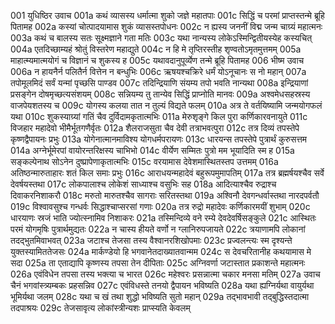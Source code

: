 001  	युधिष्ठिर उवाच
001a	कथं व्यासस्य धर्मात्मा शुको जज्ञे महातपाः
001c	सिद्धिं च परमां प्राप्तस्तन्मे ब्रूहि पितामह
002a	कस्यां चोत्पादयामास शुकं व्यासस्तपोधनः
002c	न ह्यस्य जननीं विद्म जन्म चाग्र्यं महात्मनः
003a	कथं च बालस्य सतः सूक्ष्मज्ञाने गता मतिः
003c	यथा नान्यस्य लोकेऽस्मिन्द्वितीयस्येह कस्यचित्
004a	एतदिच्छाम्यहं श्रोतुं विस्तरेण महाद्युते
004c	न हि मे तृप्तिरस्तीह शृण्वतोऽमृतमुत्तमम्
005a	माहात्म्यमात्मयोगं च विज्ञानं च शुकस्य ह
005c	यथावदानुपूर्व्येण तन्मे ब्रूहि पितामह
006  	भीष्म उवाच
006a	न हायनैर्न पलितैर्न वित्तेन न बन्धुभिः
006c	ऋषयश्चक्रिरे धर्मं योऽनूचानः स नो महान्
007a	तपोमूलमिदं सर्वं यन्मां पृच्छसि पाण्डव
007c	तदिन्द्रियाणि संयम्य तपो भवति नान्यथा
008a	इन्द्रियाणां प्रसङ्गेन दोषमृच्छत्यसंशयम्
008c	सन्नियम्य तु तान्येव सिद्धिं प्राप्नोति मानवः
009a	अश्वमेधसहस्रस्य वाजपेयशतस्य च
009c	योगस्य कलया तात न तुल्यं विद्यते फलम्
010a	अत्र ते वर्तयिष्यामि जन्मयोगफलं यथा
010c	शुकस्याग्र्यां गतिं चैव दुर्विदामकृतात्मभिः
011a	मेरुशृङ्गे किल पुरा कर्णिकारवनायुते
011c	विजहार महादेवो भीमैर्भूतगणैर्वृतः
012a	शैलराजसुता चैव देवी तत्राभवत्पुरा
012c	तत्र दिव्यं तपस्तेपे कृष्णद्वैपायनः प्रभुः
013a	योगेनात्मानमाविश्य योगधर्मपरायणः
013c	धारयन्स तपस्तेपे पुत्रार्थं कुरुसत्तम
014a	अग्नेर्भूमेरपां वायोरन्तरिक्षस्य चाभिभो
014c	वीर्येण सम्मितः पुत्रो मम भूयादिति स्म ह
015a	सङ्कल्पेनाथ सोऽनेन दुष्प्रापेणाकृतात्मभिः
015c	वरयामास देवेशमास्थितस्तप उत्तमम्
016a	अतिष्ठन्मारुताहारः शतं किल समाः प्रभुः
016c	आराधयन्महादेवं बहुरूपमुमापतिम्
017a	तत्र ब्रह्मर्षयश्चैव सर्वे देवर्षयस्तथा
017c	लोकपालाश्च लोकेशं साध्याश्च वसुभिः सह
018a	आदित्याश्चैव रुद्राश्च दिवाकरनिशाकरौ
018c	मरुतो मारुतश्चैव सागराः सरितस्तथा
019a	अश्विनौ देवगन्धर्वास्तथा नारदपर्वतौ
019c	विश्वावसुश्च गन्धर्वः सिद्धाश्चाप्सरसां गणाः
020a	तत्र रुद्रो महादेवः कर्णिकारमयीं शुभाम्
020c	धारयाणः स्रजं भाति ज्योत्स्नामिव निशाकरः
021a	तस्मिन्दिव्ये वने रम्ये देवदेवर्षिसङ्कुले
021c	आस्थितः परमं योगमृषिः पुत्रार्थमुद्यतः
022a	न चास्य हीयते वर्णो न ग्लानिरुपजायते
022c	त्रयाणामपि लोकानां तदद्भुतमिवाभवत्
023a	जटाश्च तेजसा तस्य वैश्वानरशिखोपमाः
023c	प्रज्वलन्त्यः स्म दृश्यन्ते युक्तस्यामिततेजसः
024a	मार्कण्डेयो हि भगवानेतदाख्यातवान्मम
024c	स देवचरितानीह कथयामास मे सदा
025a	ता एताद्यापि कृष्णस्य तपसा तेन दीपिताः
025c	अग्निवर्णा जटास्तात प्रकाशन्ते महात्मनः
026a	एवंविधेन तपसा तस्य भक्त्या च भारत
026c	महेश्वरः प्रसन्नात्मा चकार मनसा मतिम्
027a	उवाच चैनं भगवांस्त्र्यम्बकः प्रहसन्निव
027c	एवंविधस्ते तनयो द्वैपायन भविष्यति
028a	यथा ह्यग्निर्यथा वायुर्यथा भूमिर्यथा जलम्
028c	यथा च खं तथा शुद्धो भविष्यति सुतो महान्
029a	तद्भावभावी तद्बुद्धिस्तदात्मा तदपाश्रयः
029c	तेजसावृत्य लोकांस्त्रीन्यशः प्राप्स्यति केवलम्

